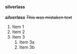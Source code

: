 #### silverlass
***silverlass***
~~This was mistaken text~~
1. Item 1
1. Item 2
1. Item 3
   1. Item 3a
   1. Item 3b
